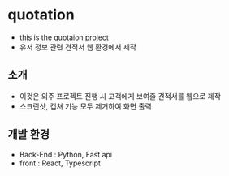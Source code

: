 # quotation

- this is the quotaion project
- 유저 정보 관련 견적서 웹 환경에서 제작

## 소개 

- 이것은 외주 프로젝트 진행 시 고객에게 보여줄 견적서를 웹으로 제작
- 스크린샷, 캡쳐 기능 모두 제거하여 화면 출력

## 개발 환경

- Back-End : Python, Fast api
- front : React, Typescript